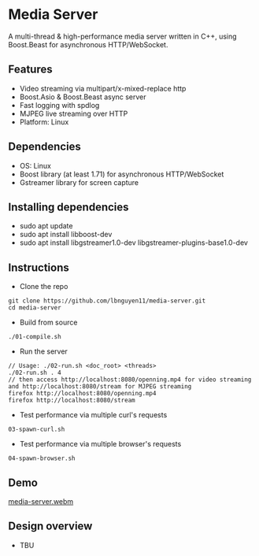 # Media Server

A multi-thread & high-performance media server written in C++, using Boost.Beast for asynchronous HTTP/WebSocket.

## Features
- Video streaming via multipart/x-mixed-replace http
- Boost.Asio & Boost.Beast async server
- Fast logging with spdlog
- MJPEG live streaming over HTTP
- Platform: Linux

## Dependencies

* OS: Linux
* Boost library (at least 1.71) for asynchronous HTTP/WebSocket
* Gstreamer library for screen capture

## Installing dependencies

* sudo apt update
* sudo apt install libboost-dev
* sudo apt install libgstreamer1.0-dev libgstreamer-plugins-base1.0-dev

## Instructions

* Clone the repo
```
git clone https://github.com/lbnguyen11/media-server.git
cd media-server
```

* Build from source
```
./01-compile.sh
```

* Run the server
```
// Usage: ./02-run.sh <doc_root> <threads>
./02-run.sh . 4
// then access http://localhost:8080/openning.mp4 for video streaming and http://localhost:8080/stream for MJPEG streaming
firefox http://localhost:8080/openning.mp4
firefox http://localhost:8080/stream
```

* Test performance via multiple curl's requests
```
03-spawn-curl.sh
```

* Test performance via multiple browser's requests
```
04-spawn-browser.sh
```

## Demo
[
media-server.webm](https://github.com/lbnguyen11/media-server/blob/main/media-server.webm)

## Design overview

* TBU

